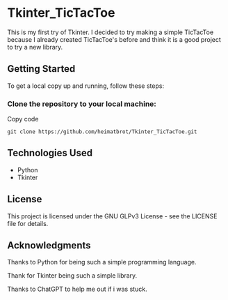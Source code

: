 # Tkinter_TicTacToe
This is my first try of Tkinter. I decided to try making a simple TicTacToe because I already created TicTacToe's before and think it is a good project to try a new library.

## Getting Started
To get a local copy up and running, follow these steps:

### Clone the repository to your local machine:
Copy code
```
git clone https://github.com/heimatbrot/Tkinter_TicTacToe.git
```

## Technologies Used
- Python
- Tkinter

## License
This project is licensed under the GNU GLPv3 License - see the LICENSE file for details.

## Acknowledgments
Thanks to Python for being such a simple programming language.

Thank for Tkinter being such a simple library.

Thanks to ChatGPT to help me out if i was stuck.
